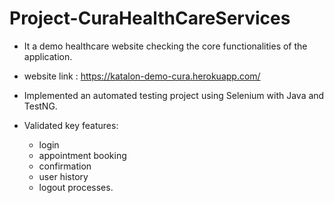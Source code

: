 # Project-CuraHealthCareServices

- It a demo healthcare website checking the core functionalities of the application.

- website link :  https://katalon-demo-cura.herokuapp.com/

- Implemented an automated testing project using Selenium with Java and TestNG.
- Validated key features:
    - login
    - appointment booking
    - confirmation
    - user history
    - logout processes.


